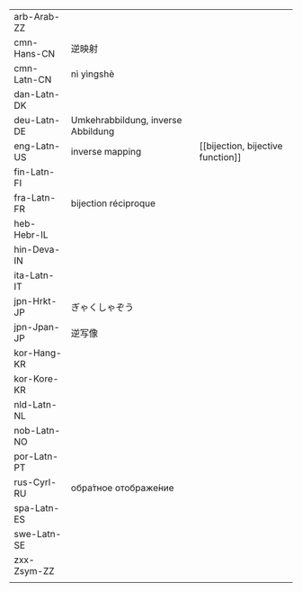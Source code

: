 | | | |
|-|-|-|
| arb-Arab-ZZ |  |  |
| cmn-Hans-CN | 逆映射 |  |
| cmn-Latn-CN | nì yìngshè |  |
| dan-Latn-DK |  |  |
| deu-Latn-DE | Umkehrabbildung, inverse Abbildung |  |
| eng-Latn-US | inverse mapping | [[bijection, bijective function]] |
| fin-Latn-FI |  |  |
| fra-Latn-FR | bijection réciproque |  |
| heb-Hebr-IL |  |  |
| hin-Deva-IN |  |  |
| ita-Latn-IT |  |  |
| jpn-Hrkt-JP | ぎゃくしゃぞう |  |
| jpn-Jpan-JP | 逆写像 |  |
| kor-Hang-KR |  |  |
| kor-Kore-KR |  |  |
| nld-Latn-NL |  |  |
| nob-Latn-NO |  |  |
| por-Latn-PT |  |  |
| rus-Cyrl-RU | обра́тное отображе́ние |  |
| spa-Latn-ES |  |  |
| swe-Latn-SE |  |  |
| zxx-Zsym-ZZ |  |  |
|  |  |  |